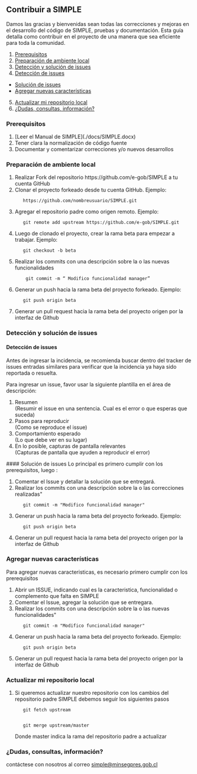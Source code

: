 ## Contribuir a SIMPLE
Damos las gracias y bienvenidas sean todas las correcciones y mejoras en el desarrollo del código de SIMPLE, pruebas y documentación. 
Esta guía detalla como contribuir en el proyecto de una manera que sea eficiente para toda la comunidad.


1. [Prerequisitos](#prerequisitos)
2. [Preparación de ambiente local](#preparación-de-ambiente-local)
3. [Detección y solución de issues](#detección-y-solución-de-issues)
4. [Detección de issues](#detección-de-issues)
  - [Solución de issues](#solución-de-issues)
  - [Agregar nuevas características](#agregar-nuevas-características)
5. [Actualizar mi repositorio local](#actualizar-mi-repositorio-local)
6. [¿Dudas, consultas, información?](#dudas-consultas-información)


### Prerequisitos
<ol>
<li> [Leer el Manual de SIMPLE](./docs/SIMPLE.docx)</li>

<li> Tener clara la normalización de código fuente</li>

<li> Documentar y comentarizar correcciones y/o nuevos desarrollos</li>
</ol>


### Preparación de ambiente local
<ol>
<li> Realizar Fork del repositorio https://github.com/e-gob/SIMPLE a tu cuenta GitHub</li>

<li> Clonar el proyecto forkeado desde tu cuenta GitHub. Ejemplo: </li>
   <code>
   https://github.com/nombreusuario/SIMPLE.git
   </code>

<li> Agregar el repositorio padre como origen remoto. Ejemplo:</li>
   <code>
   git remote add upstream https://github.com/e-gob/SIMPLE.git
   </code>

<li> Luego de clonado el proyecto, crear la rama beta para empezar a trabajar. Ejemplo:</li>
   <code>
   git checkout -b beta
   </code>

<li> Realizar los commits con una descripción sobre la o las nuevas  funcionalidades </li>
	<code>
	git commit -m “ Modifico funcionalidad manager”
	</code>

<li> Generar un push hacia la rama beta del proyecto forkeado. Ejemplo:</li>
   <code>
   git push origin beta
   </code>

<li> Generar un pull request hacia la rama beta del proyecto origen por la interfaz de Github</li>

</ol>


### Detección y solución de issues
#### Detección de issues 
Antes de ingresar la incidencia, se recomienda buscar dentro del tracker de issues entradas similares 
para verificar que la incidencia ya haya sido reportada o resuelta.

Para ingresar un issue, favor usar la siguiente plantilla en el área de descripción:
<ol>
<li> Resumen</li>
(Resumir el issue en una sentencia. Cual es el error o que esperas que suceda)

<li> Pasos para reproducir</li>
(Como se reproduce el issue)

<li> Comportamiento esperado</li>
(Lo que debe ver en su lugar)

<li> En lo posible, capturas de pantalla relevantes</li>
(Capturas de pantalla que ayuden a reproducir el error)
</ol>
#### Solución de issues
Lo principal es primero cumplir con los prerequisitos, luego :
<ol>
<li> Comentar el Issue y detallar la solución que se entregará.</li>

<li> Realizar los commits con una descripción sobre la o las correcciones realizadas"</li>
   <code>
   git commit -m "Modifico funcionalidad manager"
   </code>
<li> Generar un push hacia la rama beta del proyecto forkeado. Ejemplo:</li>
   <code>
   git push origin beta
   </code>
<li> Generar un pull request hacia la rama beta del proyecto origen por la interfaz de Github</li>   
</ol>


### Agregar nuevas características
Para agregar nuevas caracteristicas, es necesario primero cumplir con los prerequisitos
<ol>
<li> Abrir un ISSUE, indicando cual es la caracteristica, funcionalidad o complemento que falta en SIMPLE</li>

<li> Comentar el Issue, agregar la solución que se entregara.</li>

<li> Realizar los commits con una descripción sobre la o las nuevas funcionalidades"</li>
   <code>
   git commit -m "Modifico funcionalidad manager"
   </code>
<li> Generar un push hacia la rama beta del proyecto forkeado. Ejemplo:</li>
   <code>
   git push origin beta
   </code>
<li> Generar un pull request hacia la rama beta del proyecto origen por la interfaz de Github</li>   
</ol>

### Actualizar mi repositorio local
<ol>
<li> Si queremos actualizar nuestro repositorio con los cambios del repositorio padre SIMPLE debemos seguir los siguientes pasos</li>
   <code>
   git fetch upstream
   </code><br>
   <code>
   git merge upstream/master
   </code><br>
   Donde master indica la rama del repositorio padre a actualizar
</ol>


### ¿Dudas, consultas, información?
contáctese con nosotros al correo simple@minsegpres.gob.cl
